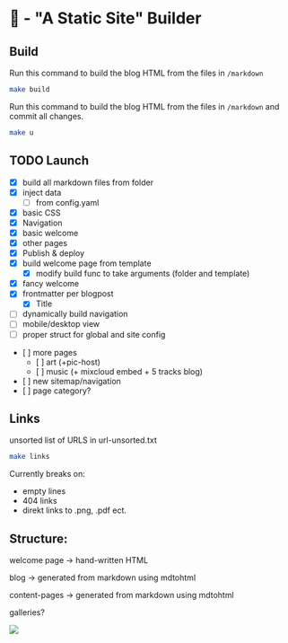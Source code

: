 # 🍑 - "A Static Site" Builder

## Build

Run this command to build the blog HTML from the files in `/markdown`

```bash
make build
```

Run this command to build the blog HTML from the files in `/markdown`
and commit all changes.

```bash
make u
```

## TODO Launch

- [x] build all markdown files from folder
- [x] inject data
  - [ ] from config.yaml
- [x] basic CSS
- [x] Navigation
- [x] basic welcome
- [x] other pages
- [x] Publish & deploy
- [x] build welcome page from template
  - [x] modify build func to take arguments (folder and template)
- [x] fancy welcome
- [x] frontmatter per blogpost
  - [x] Title
- [ ] dynamically build navigation
- [ ] mobile/desktop view
- [ ] proper struct for global and site config
- [ ] more pages
  - [ ] art (+pic-host)
  - [ ] music (+ mixcloud embed + 5 tracks blog)
- [ ] new sitemap/navigation
- [ ] page category?

## Links

unsorted list of URLS in url-unsorted.txt

```bash
make links
```

Currently breaks on:

- empty lines
- 404 links
- direkt links to .png, .pdf ect.

## Structure:

welcome page -> hand-written HTML

blog -> generated from markdown using mdtohtml

content-pages -> generated from markdown using mdtohtml

galleries?

[![](https://mermaid.ink/img/pako:eNpVzz0LwjAQBuC_Es4lBS24ZlCs9QtURAWHxiG0pw1tkpKmioj_3Vg62JvunnuX9w2pyRAY3K2ocnKOuSZ-ZskFy9QovJLRaEIiGpXmHnS_luZ0K3VR92xJZ9YFv_tf1_SID4nPfnZFd00t02mHUYtxcjC1I4Px9V8XSRiGPdl0uX2rMASFVgmZ-R7vn3BwOSrkwPyaCVtw4Prjc6Jx5vTSKTBnGxxCU2XCYSyFr6-A3URZ4-cLtzBNKw)](https://mermaid.live/edit#pako:eNpVzz0LwjAQBuC_Es4lBS24ZlCs9QtURAWHxiG0pw1tkpKmioj_3Vg62JvunnuX9w2pyRAY3K2ocnKOuSZ-ZskFy9QovJLRaEIiGpXmHnS_luZ0K3VR92xJZ9YFv_tf1_SID4nPfnZFd00t02mHUYtxcjC1I4Px9V8XSRiGPdl0uX2rMASFVgmZ-R7vn3BwOSrkwPyaCVtw4Prjc6Jx5vTSKTBnGxxCU2XCYSyFr6-A3URZ4-cLtzBNKw)
